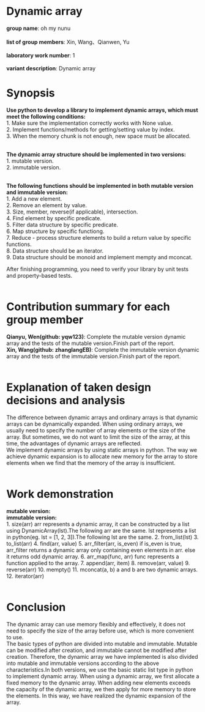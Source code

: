 # Dynamic array
   **group name**: oh my nunu <br/>    
   **list of group members**: Xin, Wang、Qianwen, Yu <br/>    
   **laboratory work number**: 1 <br/>  
   **variant description**: Dynamic array <br/>  
# Synopsis
   **Use python to develop a library to implement dynamic arrays, which must meet the following conditions:**<br/> 
    1. Make sure the implementation correctly works with None value.<br/> 
    2. Implement functions/methods for getting/setting value by index.<br/> 
    3. When the memory chunk is not enough, new space must be allocated.<br/> <br/> 
  
   **The dynamic array structure should be implemented in two versions:**<br/> 
    1. mutable version.<br/> 
    2. immutable version.<br/> <br/> 
  
   **The following functions should be implemented in both mutable version and immutable version:**<br/> 
    1. Add a new element.<br/> 
    2. Remove an element by value.<br/> 
    3. Size, member, reverse(if applicable), intersection.<br/> 
    4. Find element by specific predicate.<br/> 
    5. Filter data structure by specific predicate.<br/> 
    6. Map structure by specific functiong.<br/> 
    7. Reduce - process structure elements to build a return value by specific functions.<br/> 
    8. Data structure should be an iterator.<br/> 
    9. Data structure should be monoid and implement mempty and mconcat.<br/> 
  
  After finishing programming, you need to verify your library by unit tests and property-based tests.<br/> <br/> 
  
# Contribution summary for each group member
   **Qianyu, Wen(github: yqw123)**: Complete the mutable version dynamic array and the tests of the mutable version.Finish part of the report.<br/> 
   **Xin, Wang(github: zhanglangEB)**: Complete the immutable version dynamic array and the tests of the immutable version.Finish part of the report.<br/> <br/> 

# Explanation of taken design decisions and analysis
   The difference between dynamic arrays and ordinary arrays is that dynamic arrays can be dynamically expanded. When using ordinary arrays, we usually need to specify the number of array elements or the size of the array. But sometimes, we do not want to limit the size of the array, at this time, the advantages of dynamic arrays are reflected.<br/> 
   We implement dynamic arrays by using static arrays in python. The way we achieve dynamic expansion is to allocate new memory for the array to store elements when we find that the memory of the array is insufficient.<br/> <br/> 

# Work demonstration
   **mutable version:**<br/> 
   **immutable version:**<br/> 
    1. size(arr)
    arr represents a dynamic array, it can be constructed by a list using DynamicArray(lst).The following arr are the same.
    lst represents a list in python(eg. lst = [1, 2, 3]).The following lst are the same.
    2. from_list(lst)
    3. to_list(arr)
    4. find(arr, value)
    5. arr_filter(arr, is_even)
    if is_even is true, arr_filter returns a dynamic array only containing even elements in arr.
    else it returns odd dynamic array.
    6. arr_map(func, arr)
    func represents a function applied to the array.
    7. append(arr, item)
    8. remove(arr, value)
    9. reverse(arr)
    10. mempty()
    11. mconcat(a, b)
    a and b are two dynamic arrays.
    12. iterator(arr)<br/> <br/> 
# Conclusion
   The dynamic array can use memory flexibly and effectively, it does not need to specify the size of the array before use, which is more convenient to use.<br/> 
   The basic types of python are divided into mutable and immutable. Mutable can be modified after creation, and immutable cannot be modified after creation. Therefore, the dynamic array we have implemented is also divided into mutable and immutable versions according to the above characteristics.In both versions, we use the basic static list type in python to implement dynamic array. When using a dynamic array, we first allocate a fixed memory to the dynamic array. When adding new elements exceeds the capacity of the dynamic array, we then apply for more memory to store the elements. In this way, we have realized the dynamic expansion of the array.
